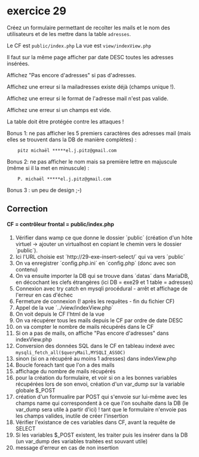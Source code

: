 # exercice 29

Créez un formulaire permettant de recolter les mails et le nom des utilisateurs et de les mettre dans la table `adresses`.

Le CF est `public/index.php`
La vue est `view/indexView.php`

Il faut sur la même page afficher par date DESC toutes les adresses insérées.

Affichez "Pas encore d'adresses" si pas d'adresses.

Affichez une erreur si la mailadresses  existe déjà (champs unique !).

Affichez une erreur si le format de l'adresse mail n'est pas valide.

Affichez une erreur si un champs est vide.

La table doit être protégée contre les attaques !

Bonus 1: ne pas afficher les 5 premiers caractères des adresses mail (mais elles se trouvent dans la DB de manière complètes) :

        pitz michaël *****el.j.pitz@gmail.com

Bonus 2: ne pas afficher le nom mais sa première lettre en majuscule (même si il la met en minuscule) :

        P. michaël *****el.j.pitz@gmail.com

Bonus 3 : un peu de design ;-)

## Correction

#### CF = contrôleur frontal = public/index.php

1) Vérifier dans wamp ce que donne le dossier ´public´ (création d'un hôte virtuel -> ajouter un virtualhost en copiant le chemin vers le dossier ´public´).
2) Ici l'URL choisie est ´http://29-exe-insert-select/´ qui va vers ´public´
3) On va enregistrer ´config.php.ini´ en ´config.php´ (donc avec son contenu)
4) On va ensuite importer la DB qui se trouve dans ´datas´ dans MariaDB, en décochant les clefs étrangères (ici DB = exe29 et 1 table = adresses)
5) Connexion avec try catch en mysqli procédural - arrêt et affichage  de l'erreur en cas d'échec
6) Fermeture de connexion (! après les requêtes - fin du fichier CF)
7) Appel de la vue ´../view/indexView.php´
8) On voit depuis le CF l'html de la vue
9) On va récupérer tous les mails depuis le CF par ordre de date DESC
10) on va compter le nombre de mails récupérés dans le CF
11) Si on a pas de mails, on affiche "Pas encore d'adresses" dans indexView.php
12) Conversion des données SQL dans le CF en tableau indexé avec `mysqli_fetch_all($queryMail,MYSQLI_ASSOC)`
13) sinon (si on a récupéré au moins 1 adresses) dans indexView.php
14) Boucle foreach tant que l'on a des mails
15) affichage du nombre de mails récupérés
16) pour la création du formulaire, et voir si on a les bonnes variables récupérées lors de son envoi, création d'un var_dump sur la variable globale $_POST
17) création d'un formualire par POST qui s'envoie sur lui-même avec les champs name qui correspondent à ce que l'on souhaite dans la DB (le var_dump sera utile à partir d'ici) ! tant que le formulaire n'envoie pas les champs valides, inutile de créer l'insertion
18) Vérifier l'existance de ces variables dans CF, avant la requête de SELECT
19) Si les variables $_POST existent, les traiter puis les insérer dans la DB (un var_dump des variables traitées est souvant utile)
20) message d'erreur en cas de non insertion



